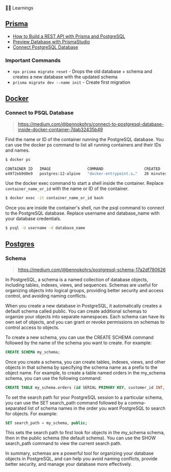 👨‍🏫 Learnings

## [Prisma](https://www.prisma.io/)
- [How to Build a REST API with Prisma and PostgreSQL](https://www.digitalocean.com/community/tutorials/how-to-build-a-rest-api-with-prisma-and-postgresql)
- [Preview Database with PrismaStudio](https://www.prisma.io/studio)
- [Connect PostgreSQL Database](https://www.prisma.io/docs/concepts/database-connectors/postgresql)

### Important Commands
- `npx prisma migrate reset` - Drops the old database + schema and creates a new
  database with the updated schema
- `prisma migrate dev --name init` - Create first migration

## [Docker](https://www.docker.com/)

### Connect to PSQL Database
> https://medium.com/@bennokohrs/connect-to-postgresql-database-inside-docker-container-7dab32435b49

Find the name or ID of the container running the PostgreSQL database. You can use the docker ps command to list all running containers and their IDs and names.
```bash
$ docker ps

CONTAINER ID   IMAGE                COMMAND                  CREATED          STATUS          PORTS                    NAMES
e4972eb9d0e9   postgres:12-alpine   "docker-entrypoint.s…"   26 minutes ago   Up 26 minutes   0.0.0.0:5432->5432/tcp   my-postgres-db
```
Use the docker exec command to start a shell inside the container. Replace `container_name_or_id` with the name or ID of the container.
```bash
$ docker exec -it container_name_or_id bash
```
Once you are inside the container's shell, run the psql command to connect to the PostgreSQL database. Replace username and database_name with your database credentials.
```bash
$ psql -U username -d database_name
```

## [Postgres](https://www.postgresql.org/)

### Schema
> https://medium.com/@bennokohrs/postgresql-schema-17a2df780626

In PostgreSQL, a schema is a named collection of database objects, including tables, indexes, views, and sequences. Schemas are useful for organizing objects into logical groups, providing better security and access control, and avoiding naming conflicts.

When you create a new database in PostgreSQL, it automatically creates a default schema called public. You can create additional schemas to organize your objects into separate namespaces. Each schema can have its own set of objects, and you can grant or revoke permissions on schemas to control access to objects.

To create a new schema, you can use the CREATE SCHEMA command followed by the name of the schema you want to create. For example:
```sql
CREATE SCHEMA my_schema;
```
Once you create a schema, you can create tables, indexes, views, and other objects in that schema by specifying the schema name as a prefix to the object name. For example, to create a table named orders in the my_schema schema, you can use the following command:
```sql
CREATE TABLE my_schema.orders (id SERIAL PRIMARY KEY, customer_id INT, total DECIMAL(10, 2));
```
To set the search path for your PostgreSQL session to a particular schema, you can use the SET search_path command followed by a comma-separated list of schema names in the order you want PostgreSQL to search for objects. For example:
```sql
SET search_path = my_schema, public;
```
This sets the search path to first look for objects in the my_schema schema, then in the public schema (the default schema). You can use the SHOW search_path command to view the current search path.

In summary, schemas are a powerful tool for organizing your database objects in PostgreSQL, and can help you avoid naming conflicts, provide better security, and manage your database more effectively.